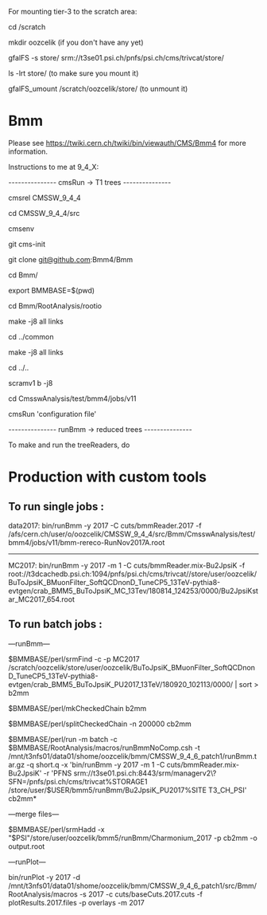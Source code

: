 For mounting tier-3 to the scratch area:

cd /scratch

mkdir oozcelik (if you don't have any yet)

gfalFS -s store/ srm://t3se01.psi.ch/pnfs/psi.ch/cms/trivcat/store/

ls -lrt store/ (to make sure you mount it)

gfalFS_umount /scratch/oozcelik/store/ (to unmount it)

Bmm
===

Please see https://twiki.cern.ch/twiki/bin/viewauth/CMS/Bmm4 for more information.


Instructions to me at 9_4_X:

--------------- cmsRun -> T1 trees ---------------

cmsrel CMSSW_9_4_4

cd CMSSW_9_4_4/src

cmsenv

git cms-init   

git clone git@github.com:Bmm4/Bmm

cd Bmm/

export BMMBASE=$(pwd)

cd Bmm/RootAnalysis/rootio

make -j8 all links

cd ../common

make -j8 all links

cd ../..

scramv1 b -j8

cd CmsswAnalysis/test/bmm4/jobs/v11

cmsRun 'configuration file'


--------------- runBmm -> reduced trees ---------------

To make and run the treeReaders, do

# Production with custom tools 


## To run single jobs :

data2017: bin/runBmm -y 2017 -C cuts/bmmReader.2017 -f /afs/cern.ch/user/o/oozcelik/CMSSW_9_4_4/src/Bmm/CmsswAnalysis/test/bmm4/jobs/v11/bmm-rereco-RunNov2017A.root

---------------------------------------------------------------------------

MC2017: bin/runBmm -y 2017 -m 1 -C cuts/bmmReader.mix-Bu2JpsiK -f  root://t3dcachedb.psi.ch:1094/pnfs/psi.ch/cms/trivcat//store/user/oozcelik/BuToJpsiK_BMuonFilter_SoftQCDnonD_TuneCP5_13TeV-pythia8-evtgen/crab_BMM5_BuToJpsiK_MC_13Tev/180814_124253/0000/Bu2JpsiKstar_MC2017_654.root

## To run batch jobs :

—runBmm—

$BMMBASE/perl/srmFind -c -p MC2017 /scratch/oozcelik/store/user/oozcelik/BuToJpsiK_BMuonFilter_SoftQCDnonD_TuneCP5_13TeV-pythia8-evtgen/crab_BMM5_BuToJpsiK_PU2017_13TeV/180920_102113/0000/ | sort > b2mm

$BMMBASE/perl/mkCheckedChain b2mm

$BMMBASE/perl/splitCheckedChain -n 200000 cb2mm

$BMMBASE/perl/run -m batch -c $BMMBASE/RootAnalysis/macros/runBmmNoComp.csh -t /mnt/t3nfs01/data01/shome/oozcelik/bmm/CMSSW_9_4_6_patch1/runBmm.tar.gz -q short.q -x 'bin/runBmm -y 2017 -m 1 -C cuts/bmmReader.mix-Bu2JpsiK' -r 'PFNS srm://t3se01.psi.ch:8443/srm/managerv2\?SFN=/pnfs/psi.ch/cms/trivcat%STORAGE1 /store/user/$USER/bmm5/runBmm/Bu2JpsiK_PU2017%SITE T3_CH_PSI' cb2mm*


—merge files—

$BMMBASE/perl/srmHadd -x "$PSI"/store/user/oozcelik/bmm5/runBmm/Charmonium_2017 -p cb2mm -o output.root

—runPlot—

bin/runPlot -y 2017 -d /mnt/t3nfs01/data01/shome/oozcelik/bmm/CMSSW_9_4_6_patch1/src/Bmm/RootAnalysis/macros -s 2017 -c cuts/baseCuts.2017.cuts -f plotResults.2017.files -p overlays -m 2017

 
 




